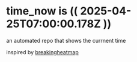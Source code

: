 # time_now is (( 2025-04-25T07:00:00.178Z ))

an automated repo that shows the currnent time

inspired by [breakingheatmap](https://github.com/breakingheatmap/breakingheatmap)